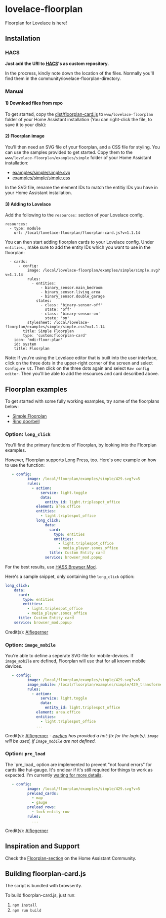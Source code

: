 # lovelace-floorplan

Floorplan for Lovelace is here!

## Installation

### HACS
**Just add the URI to [HACS](https://hacs.xyz/)'s as custom repository.**

In the procress, kindly note down the location of the files. Normally you'll find them in the community/lovelace-floorplan-directory.

### Manual

#### 1) Download files from repo

To get started, copy the [dist/floorplan-card.js](https://raw.githubusercontent.com/pkozul/lovelace-floorplan/master/www/floorplan/floorplan-card.js) to `www/lovelace-floorplan` folder of your Home Assistant installation (You can right-click the file, to save it to your disk):

#### 2) Floorplan image

You'll then need an SVG file of your floorplan, and a CSS file for styling. You can use the samples provided to get started. Copy them to the `www/lovelace-floorplan/examples/simple` folder of your Home Assistant installation:

- [examples/simple/simple.svg](https://raw.githubusercontent.com/pkozul/lovelace-floorplan/master/www/floorplan/examples/simple/simple.svg)
- [examples/simple/simple.css](https://raw.githubusercontent.com/pkozul/lovelace-floorplan/master/www/floorplan/examples/simple/simple.css)

In the SVG file, rename the element IDs to match the entitiy IDs you have in your Home Assistant installation.

#### 3) Adding to Lovelace

Add the following to the `resources:` section of your Lovelace config.

```
resources:
  - type: module
    url: /local/lovelace-floorplan/floorplan-card.js?v=1.1.14
```

You can then start adding floorplan cards to your Lovelace config. Under `entities:`, make sure to add the entity IDs which you want to use in the floorplan:

```
  - cards:
      - config:
          image: /local/lovelace-floorplan/examples/simple/simple.svg?v=1.1.14
          rules:
            - entities:
                - binary_sensor.main_bedroom
                - binary_sensor.living_area
                - binary_sensor.double_garage
              states:
                - class: 'binary-sensor-off'
                  state: 'off'
                - class: 'binary-sensor-on'
                  state: 'on'
          stylesheet: /local/lovelace-floorplan/examples/simple/simple.css?v=1.1.14
        title: Simple Floorplan
        type: 'custom:floorplan-card'
    icon: 'mdi:floor-plan'
    id: system
    title: Floorplan
```

Note: If you're using the Lovelace editor that is built into the user interface, click on the three dots in the upper-right corner of the screen and select `Configure UI`. Then click on the three dots again and select `Raw config editor`. Then you'll be able to add the resources and card described above.

## Floorplan examples

To get started with some fully working examples, try some of the floorplans below:

- [Simple Floorplan](https://github.com/pkozul/lovelace-floorplan/tree/master/www/floorplan/examples/simple)
- [Ring doorbell](https://github.com/pkozul/lovelace-floorplan/tree/master/www/floorplan/examples/ring)


### Option: `long_click`

You'll find the primary functions of Floorplan, by looking into the Floorplan examples.

However, Floorplan supports Long Press, too. Here's one example on how to use the function:
```yaml
   - config:
          image: /local/floorplan/examples/simple/429.svg?v=5
          rules:
            - action:
                service: light.toggle
                data:
                  entity_id: light.triplespot_office
              element: area.office
              entities:
                - light.triplespot_office
              long_click:
                  data:
                    card:
                      type: entities
                      entities:
                        - light.triplespot_office
                        - media_player.sonos_office
                    title: Custom Entity card
                  service: browser_mod.popup
```

For the best results, use [HASS Browser Mod](https://github.com/thomasloven/hass-browser_mod).

Here's a sample snippet, only containing the `long_click` option:
```yaml
long_click:
    data:
      card:
        type: entities
        entities:
          - light.triplespot_office
          - media_player.sonos_office
      title: Custom Entity card
    service: browser_mod.popup
```

Credit(s): [Alfiegerner](https://github.com/Alfiegerner)

### Option: `image_mobile`

You're able to define a seperate SVG-file for mobile-devices. If `image_mobile` are defined, Floorplan will use that for all known mobile devices.
```yaml
   - config:
          image: /local/floorplan/examples/simple/429.svg?v=5
          image_mobile: /local/floorplan/examples/simple/429_transformed.svg?v=5
          rules:
            - action:
                service: light.toggle
                data:
                  entity_id: light.triplespot_office
              element: area.office
              entities:
                - light.triplespot_office
              ...
```

Credit(s): [Alfiegerner](https://github.com/Alfiegerner) - _[exetico](https://github.com/exetico) has provided a hot-fix for the logic(s). `image` will be used, if `image_mobile` are not defined._

### Option: `pre_load`
The `pre_load_ option are implemented to prevent "not found errors" for cards like hui-gauge. It's onclear if it's still required for things to work as expected. I'm currently [waiting for more details](https://github.com/pkozul/lovelace-floorplan/pull/29#issuecomment-731731289).

```yaml
   - config:
          image: /local/floorplan/examples/simple/429.svg?v=5
          preload_cards:
            - map
            - gauge
          preload_rows:
            - lock-entity-row
          rules:
            ...
```

Credit(s): [Alfiegerner](https://github.com/Alfiegerner)

## Inspiration and Support
Check the [Floorplan-section](https://community.home-assistant.io/c/third-party/floorplan/28) on the Home Assistant Community.


## Building floorplan-card.js
The script is bundled with browserify. 

To build floorplan-card.js, just run:
 1. `npm install`
 2. `npm run build`
